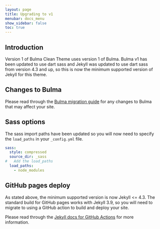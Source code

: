 ```yaml
---
layout: page
title: Upgrading to v1
menubar: docs_menu
show_sidebar: false
toc: true
---
```


## Introduction

Version 1 of Bulma Clean Theme uses version 1 of Bulma. Bulma v1 has been updated to use dart sass and Jekyll was updated to use dart sass from version 4.3 and up, so this is now the minimum supported version of Jekyll for this theme. 

## Changes to Bulma

Please read through the [Bulma migration guide](https://bulma.io/documentation/start/migrating-to-v1/) for any changes to Bulma that may affect your site. 

## Sass options

The sass import paths have been updated so you will now need to specify the `load_paths` in your `_config.yml` file. 

```yaml
sass:
  style: compressed
  source_dir: _sass
#   Add the load_paths
  load_paths: 
    - node_modules
```

## GitHub pages deploy

 As stated above, the minimum supported version is now Jekyll <= 4.3. The standard build for GitHub pages works with Jekyll 3.9, so you will need to migrate to using a GitHub action to build and deploy your site. 

 Please read through the [Jekyll docs for GitHub Actions](https://jekyllrb.com/docs/continuous-integration/github-actions/) for more information.